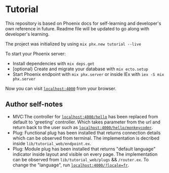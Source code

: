 # Tutorial

This repository is based on Phoenix docs for self-learning and developer's own reference in future.
Readme file will be updated to go along with developer's learning.

The project was initialized by using `mix phx.new tutorial --live`

To start your Phoenix server:

  * Install dependencies with `mix deps.get`
  * [optional) Create and migrate your database with `mix ecto.setup`
  * Start Phoenix endpoint with `mix phx.server` or inside IEx with `iex -S mix phx.server`

Now you can visit [`localhost:4000`](http://localhost:4000) from your browser.


## Author self-notes

  * MVC:The controller for [`localhost:4000/hello`](http://localhost:4000/hello) has been replaced from default to 'greeting' controller. Which takes parameter from the url and return back to the user such as [`localhost:4000/hello/monkeycoder`](http://localhost:4000/hello/monkeycoder).
  * Plug: Functional plug has been installed that returns connection details which can be observed from terminal. The implementation is decribed inside `lib/tutorial_web/endpoint.ex`.
  * Plug: Module plug has been installed that returns "default language" indicator inside layout and visible on every page. The implementation can be observed from `lib/tutorial_web/plugs` && `/router.ex`. To change the "language", run [`localhost:4000/?locale=fr`](http://localhost:4000/?locale=fr).
